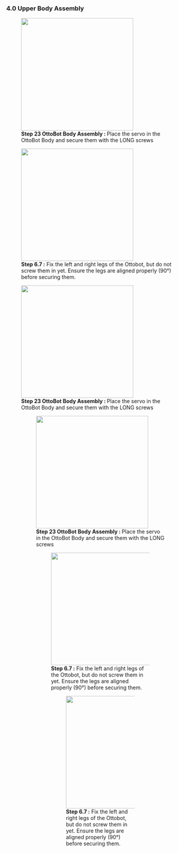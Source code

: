 ### 4.0 Upper Body Assembly
<figure>
	<div style="display:flex;flex-direction:row">
		<img src="/img/step23_Ottobot.png" style="height:300px"/>
	</div>
<figcaption><strong>Step 23 OttoBot Body Assembly : </strong>
Place the servo in the OttoBot Body and secure them with the LONG screws
</figcaption>
</figure>
<figure>
	<div style="display:flex;flex-direction:row">
		<img src="/img/step24_Ottobot.png" style="height:300px"/>
	</div>
<figcaption>
    <strong>Step 6.7 :</strong> Fix the left and right legs of the Ottobot, but do not screw them in yet. Ensure the legs are aligned properly (90°) before securing them.
  </figcaption>
</figure>
<figure>
	<div style="display:flex;flex-direction:row">
		<img src="/img/step25_Ottobot.png" style="height:300px"/>
	</div>
<figcaption><strong>Step 23 OttoBot Body Assembly : </strong>
Place the servo in the OttoBot Body and secure them with the LONG screws
</figcaption>
<figure>
	<div style="display:flex;flex-direction:row">
		<img src="/img/step26_Ottobot.png" style="height:300px"/>
	</div>
<figcaption><strong>Step 23 OttoBot Body Assembly : </strong>
Place the servo in the OttoBot Body and secure them with the LONG screws
</figcaption>
<figure>
	<div style="display:flex;flex-direction:row">
		<img src="/img/step27_28_Ottobot.png" style="height:300px"/>
	</div>
<figcaption>
    <strong>Step 6.7 :</strong> Fix the left and right legs of the Ottobot, but do not screw them in yet. Ensure the legs are aligned properly (90°) before securing them.
</figcaption>
<figure>
	<div style="display:flex;flex-direction:row">
		<img src="/img/step29_Ottobot.png" style="height:300px"/>
	</div>
<figcaption>
    <strong>Step 6.7 :</strong> Fix the left and right legs of the Ottobot, but do not screw them in yet. Ensure the legs are aligned properly (90°) before securing them.
</figcaption>